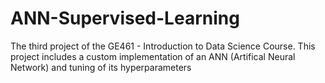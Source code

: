 # ANN-Supervised-Learning

The third project of the GE461 - Introduction to Data Science Course. This project includes a custom implementation of an ANN (Artifical Neural Network) and tuning of its hyperparameters
